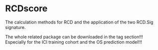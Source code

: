 # RCDscore
The calculation methods for RCD and the application of the two RCD.Sig signature. 

The whole related package can be downloaded in the tag section!!! Especially for the ICI training cohort and the OS prediction model!!!
